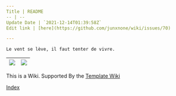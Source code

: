 ```yaml
---
Title | README
-- | --
Update Date | `2021-12-14T01:39:58Z`
Edit link | [here](https://github.com/junxnone/wiki/issues/70)

---
```

`Le vent se lève, ‌‍‍‌‍​‌‌‍​‍‌‌‌‌​‌‌‍‍‍​‌‍‍‍‍​‌‍‍‍‍​‌‍‍‌‍​‌‌‍​‍‍‌‌‌​‌‌‍‍‍​‌‌‌‍‍​‌‍‍‍‍​‌‍‍‌‍​‌‌‍​‌‌‌‌‍​‌‌‍‌​‍‌‌‌‌​‍‍‍‍‍​‍‍‍​‍‌​‌​‌‌‌​‌‌‌‌​‌‌‍il faut tenter de vivre.`

[![](https://img.shields.io/badge/%2B-Create%20New%20Item-brightgreen)](https://github.com/junxnone/wiki/issues/new) | [![](https://img.shields.io/badge/%2B-Update%20Sidebar-brightgreen)](https://github.com/junxnone/wiki/issues/71)
-- | --

This is a Wiki. Supported By the [Template Wiki](https://junxnone.github.io/twiki/#/)




[Index](_sidebar.md ':include')

